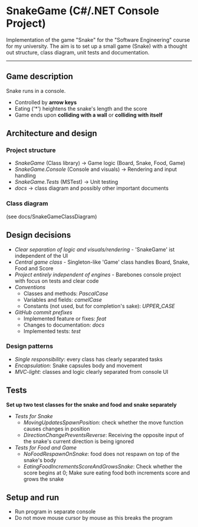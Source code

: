 # SnakeGame (C#/.NET Console Project)

Implementation of the game "Snake" for the "Software Engineering" course for my university.
The aim is to set up a small game (Snake) with a thought out structure, class diagram, unit tests and documentation.

---

## Game description
Snake runs in a console.
- Controlled by **arrow keys**
- Eating ('*') heightens the snake's length and the score
- Game ends upon **colliding with a wall** or **colliding with itself**

## Architecture and design

### Project structure
- *SnakeGame* (Class library) -> Game logic (Board, Snake, Food, Game)
- *SnakeGame.Console* (Console and visuals) -> Rendering and input handling
- *SnakeGame.Tests* (MSTest) -> Unit testing
- *docs* -> class diagram and possibly other important documents

### Class diagram
(see docs/SnakeGameClassDiagram)

## Design decisions
- *Clear separation of logic and visuals/rendering* - 'SnakeGame' ist independent of the UI
- *Central game class* - Singleton-like 'Game' class handles Board, Snake, Food and Score
- *Project entirely independent of engines* - Barebones console project with focus on tests and clear code
- *Conventions*
	- Classes and methods: *PascalCase*
	- Variables and fields: *camelCase*
	- Constants (not used, but for completion's sake): *UPPER_CASE*
- *GitHub commit prefixes*
	- Implemented feature or fixes: *feat*
	- Changes to documentation: *docs*
	- Implemented tests: *test*

### Design patterns
- *Single responsibility*: every class has clearly separated tasks
- *Encapsulation*: Snake capsules body and movement
- *MVC-light*: classes and logic clearly separated from console UI

## Tests
**Set up two test classes for the snake and food and snake separately**
- *Tests for Snake*
	- *MovingUpdatesSpawnPosition*: check whether the move function causes changes in position
	- *DirectionChangePreventsReverse*: Receiving the opposite input of the snake's current direction is being ignored
- *Tests for Food and Game*
	- *NoFoodRespawnOnSnake*: food does not respawn on top of the snake's body
	- *EatingFoodIncrementsScoreAndGrowsSnake*: Check whether the score begins at 0; Make sure eating food both increments score and grows the snake
## Setup and run
- Run program in separate console
- Do not move mouse cursor by mouse as this breaks the program